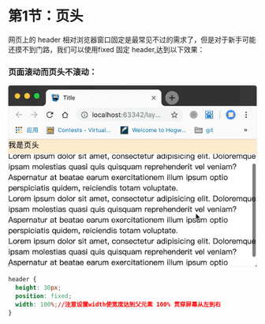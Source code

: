 # 第1节：页头

网页上的 header 相对浏览器窗口固定是最常见不过的需求了，但是对于新手可能还摸不到门路，我们可以使用fixed 固定 header,达到以下效果：

### 页面滚动而页头不滚动：
<img src='./img/layout-1.gif' >

```css
header {
  height: 30px;
  position: fixed;
  width: 100%;//注意设置width使宽度达到父元素 100% 贯穿屏幕从左到右
}
```